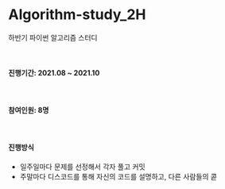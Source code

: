 # Algorithm-study_2H
하반기 파이썬 알고리즘 스터디

<br>

#### 진행기간: 2021.08 ~ 2021.10

<br>

#### 참여인원: 8명

<br>

#### 진행방식
+ 일주일마다 문제를 선정해서 각자 풀고 커밋
+ 주말마다 디스코드를 통해 자신의 코드를 설명하고, 다른 사람들의 콛
